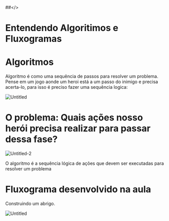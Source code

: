 ##</>

# Entendendo Algoritimos e Fluxogramas

# Algoritmos

Algoritmo é como uma sequência de passos para resolver um problema. Pense em um jogo aonde um heroi está a um passo do inimigo e precisa acerta-lo, para isso é preciso fazer uma sequência logica:

![Untitled](https://github.com/user-attachments/assets/b197905b-8f15-40d2-9b45-82b0bf1a52fa)

# O problema: Quais ações nosso herói precisa realizar para passar dessa fase? 

![Untitled-_2_](https://github.com/user-attachments/assets/c7e15ef0-1548-4543-9924-38adc50559fb)

O algoritmo é a sequência lógica de ações que devem ser executadas para resolver um problema

# Fluxograma desenvolvido na aula

Construindo um abrigo.

![Untitled](https://github.com/user-attachments/assets/0149ee5a-4d79-4aec-b70f-807b89a8fb53)
